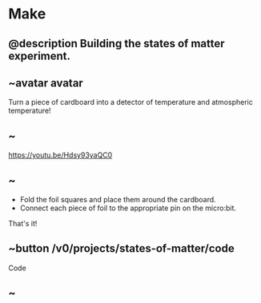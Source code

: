 # Make

## @description Building the states of matter experiment.

## ~avatar avatar

Turn a piece of cardboard into a detector of temperature and atmospheric temperature!

## ~

https://youtu.be/Hdsy93yaQC0

## ~

* Fold the foil squares and place them around the cardboard.
* Connect each piece of foil to the appropriate pin on the micro:bit.

That's it!

## ~button /v0/projects/states-of-matter/code

Code

## ~